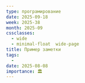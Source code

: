 ```yaml
---
type: програмирование
date: 2025-09-18
week: 2025-38
month: 2025-09
cssclasses:
  - wide
  - minimal-float  wide-page
title: Пример заметки
tags:
  - 
date: 2025-08-08
importance: 🏛️
---
```



